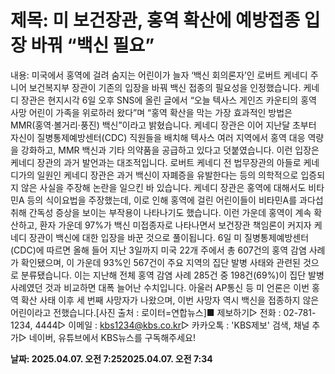 # **제목: 미 보건장관, 홍역 확산에 예방접종 입장 바꿔 “백신 필요”**

  내용: 미국에서 홍역에 걸려 숨지는 어린이가 늘자 ‘백신 회의론자’인 로버트 케네디 주니어 보건복지부 장관이 기존의 입장을 바꿔 백신 접종의 필요성을 인정했습니다. 케네디 장관은 현지시각 6일 오후 SNS에 올린 글에서 “오늘 텍사스 게인즈 카운티의 홍역 사망 어린이 가족을 위로하러 왔다”며 “홍역 확산을 막는 가장 효과적인 방법은 MMR(홍역·볼거리·풍진) 백신”이라고 밝혔습니다. 케네디 장관은 이어 지난달 초부터 자신이 질병통제예방센터(CDC) 직원들을 배치해 텍사스 여러 지역에서 홍역 대응 역량을 강화하고, MMR 백신과 기타 의약품을 공급하고 있다고 덧붙였습니다. 이런 입장은 케네디 장관의 과거 발언과는 대조적입니다. 로버트 케네디 전 법무장관의 아들로 케네디가의 일원인 케네디 장관은 과거 백신이 자폐증을 유발한다는 등의 의학적으로 입증되지 않은 사실을 주장해 논란을 일으킨 바 있습니다. 케네디 장관은 홍역에 대해서도 비타민A 등의 식이요법을 주장했는데, 이로 인해 홍역에 걸린 어린이들이 비타민A를 과다섭취해 간독성 증상을 보이는 부작용이 나타나기도 했습니다. 이런 가운데 홍역이 계속 확산하고, 환자 가운데 97%가 백신 미접종자로 나타나면서 보건장관 책임론이 커지자 케네디 장관이 백신에 대한 입장을 바꾼 것으로 풀이됩니다. 6일 미 질병통제예방센터(CDC)에 따르면 올해 들어 지난 3일까지 미국 22개 주에서 총 607건의 홍역 감염 사례가 확인됐으며, 이 가운데 93%인 567건이 주요 지역의 집단 발병 사태와 관련된 것으로 분류됐습니다. 이는 지난해 전체 홍역 감염 사례 285건 중 198건(69%)이 집단 발병 사례였던 것과 비교하면 대폭 늘어난 수치입니다. 아울러 AP통신 등 미 언론은 이번 홍역 확산 사태 이후 세 번째 사망자가 나왔으며, 이번 사망자 역시 백신을 접종하지 않은 어린이라고 전했습니다.[사진 출처 : 로이터=연합뉴스]■ 제보하기▷ 전화 : 02-781-1234, 4444▷ 이메일 : kbs1234@kbs.co.kr▷ 카카오톡 : 'KBS제보' 검색, 채널 추가▷ 네이버, 유튜브에서 KBS뉴스를 구독해주세요!

  **날짜: 2025.04.07. 오전 7:252025.04.07. 오전 7:34**